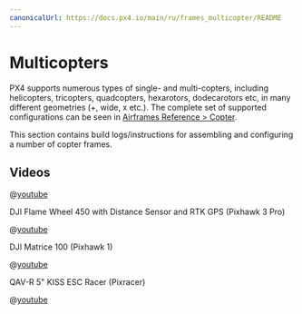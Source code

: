 ```yaml
---
canonicalUrl: https://docs.px4.io/main/ru/frames_multicopter/README
---
```


# Multicopters

PX4 supports numerous types of single- and multi-copters, including helicopters, tricopters, quadcopters, hexarotors, dodecarotors etc, in many different geometries (+, wide, x etc.). The complete set of supported configurations can be seen in [Airframes Reference > Copter](../airframes/airframe_reference.md#copter).

This section contains build logs/instructions for assembling and configuring a number of copter frames.

## Videos

@[youtube](https://www.youtube.com/watch?v=LnUmYgAINBc&vq=hd720)

DJI Flame Wheel 450 with Distance Sensor and RTK GPS (Pixhawk 3 Pro)

@[youtube](https://www.youtube.com/watch?v=JovSwzoTepU)

DJI Matrice 100 (Pixhawk 1)

@[youtube](https://www.youtube.com/watch?v=3OGs0ONemGc)

QAV-R 5" KISS ESC Racer (Pixracer)

@[youtube](https://youtu.be/wMYgqvsNEwQ)
